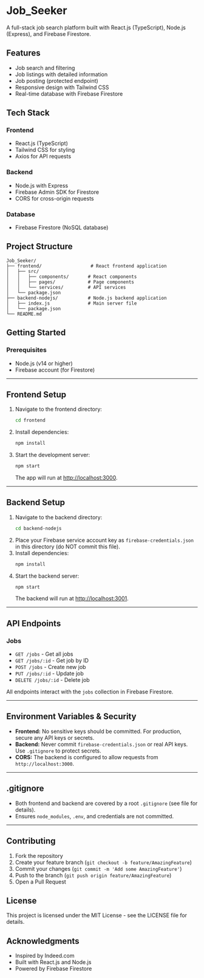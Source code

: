 # Job_Seeker
A full-stack job search platform built with React.js (TypeScript), Node.js (Express), and Firebase Firestore.

## Features

- Job search and filtering
- Job listings with detailed information
- Job posting (protected endpoint)
- Responsive design with Tailwind CSS
- Real-time database with Firebase Firestore

## Tech Stack

### Frontend
- React.js (TypeScript)
- Tailwind CSS for styling
- Axios for API requests

### Backend
- Node.js with Express
- Firebase Admin SDK for Firestore
- CORS for cross-origin requests

### Database
- Firebase Firestore (NoSQL database)

## Project Structure

```
Job_Seeker/
├── frontend/                  # React frontend application
│   ├── src/
│   │   ├── components/       # React components
│   │   ├── pages/            # Page components
│   │   └── services/         # API services
│   └── package.json
├── backend-nodejs/           # Node.js backend application
│   ├── index.js              # Main server file
│   └── package.json
└── README.md
```

## Getting Started

### Prerequisites
- Node.js (v14 or higher)
- Firebase account (for Firestore)

---

## Frontend Setup
1. Navigate to the frontend directory:
   ```bash
   cd frontend
   ```
2. Install dependencies:
   ```bash
   npm install
   ```
3. Start the development server:
   ```bash
   npm start
   ```
   The app will run at [http://localhost:3000](http://localhost:3000).

---

## Backend Setup
1. Navigate to the backend directory:
   ```bash
   cd backend-nodejs
   ```
2. Place your Firebase service account key as `firebase-credentials.json` in this directory (do NOT commit this file).
3. Install dependencies:
   ```bash
   npm install
   ```
4. Start the backend server:
   ```bash
   npm start
   ```
   The backend will run at [http://localhost:3001](http://localhost:3001).

---

## API Endpoints

### Jobs
- `GET /jobs` - Get all jobs
- `GET /jobs/:id` - Get job by ID
- `POST /jobs` - Create new job
- `PUT /jobs/:id` - Update job
- `DELETE /jobs/:id` - Delete job

All endpoints interact with the `jobs` collection in Firebase Firestore.

---

## Environment Variables & Security
- **Frontend:** No sensitive keys should be committed. For production, secure any API keys or secrets.
- **Backend:** Never commit `firebase-credentials.json` or real API keys. Use `.gitignore` to protect secrets.
- **CORS:** The backend is configured to allow requests from `http://localhost:3000`.

---

## .gitignore
- Both frontend and backend are covered by a root `.gitignore` (see file for details).
- Ensures `node_modules`, `.env`, and credentials are not committed.

---

## Contributing

1. Fork the repository
2. Create your feature branch (`git checkout -b feature/AmazingFeature`)
3. Commit your changes (`git commit -m 'Add some AmazingFeature'`)
4. Push to the branch (`git push origin feature/AmazingFeature`)
5. Open a Pull Request

## License

This project is licensed under the MIT License - see the LICENSE file for details.

## Acknowledgments

- Inspired by Indeed.com
- Built with React.js and Node.js
- Powered by Firebase Firestore